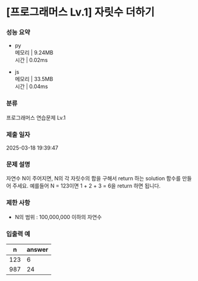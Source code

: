 # [프로그래머스 Lv.1] 자릿수 더하기

### 성능 요약

- py  
  메모리 | 9.24MB  
  시간 | 0.02ms

- js  
  메모리 | 33.5MB  
  시간 | 0.04ms

### 분류

프로그래머스 연습문제 Lv.1

### 제출 일자

2025-03-18 19:39:47

### 문제 설명

자연수 N이 주어지면, N의 각 자릿수의 합을 구해서 return 하는 solution 함수를 만들어 주세요.
예를들어 N = 123이면 1 + 2 + 3 = 6을 return 하면 됩니다.

### 제한 사항

- N의 범위 : 100,000,000 이하의 자연수

### 입출력 예

| n   | answer |
| --- | ------ |
| 123 | 6      |
| 987 | 24     |
